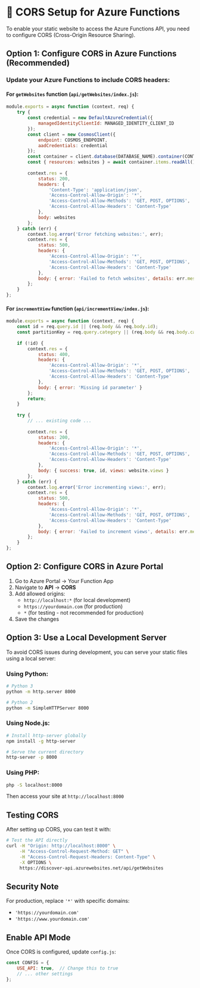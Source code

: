 # 🔧 CORS Setup for Azure Functions

To enable your static website to access the Azure Functions API, you need to configure CORS (Cross-Origin Resource Sharing).

## Option 1: Configure CORS in Azure Functions (Recommended)

### Update your Azure Functions to include CORS headers:

#### For `getWebsites` function (`api/getWebsites/index.js`):

```javascript
module.exports = async function (context, req) {
    try {
        const credential = new DefaultAzureCredential({
            managedIdentityClientId: MANAGED_IDENTITY_CLIENT_ID
        });
        const client = new CosmosClient({
            endpoint: COSMOS_ENDPOINT,
            aadCredentials: credential
        });
        const container = client.database(DATABASE_NAME).container(CONTAINER_NAME);
        const { resources: websites } = await container.items.readAll().fetchAll();
        
        context.res = {
            status: 200,
            headers: { 
                'Content-Type': 'application/json',
                'Access-Control-Allow-Origin': '*',
                'Access-Control-Allow-Methods': 'GET, POST, OPTIONS',
                'Access-Control-Allow-Headers': 'Content-Type'
            },
            body: websites
        };
    } catch (err) {
        context.log.error('Error fetching websites:', err);
        context.res = {
            status: 500,
            headers: { 
                'Access-Control-Allow-Origin': '*',
                'Access-Control-Allow-Methods': 'GET, POST, OPTIONS',
                'Access-Control-Allow-Headers': 'Content-Type'
            },
            body: { error: 'Failed to fetch websites', details: err.message }
        };
    }
};
```

#### For `incrementView` function (`api/incrementView/index.js`):

```javascript
module.exports = async function (context, req) {
    const id = req.query.id || (req.body && req.body.id);
    const partitionKey = req.query.category || (req.body && req.body.category) || 'curated';
    
    if (!id) {
        context.res = {
            status: 400,
            headers: { 
                'Access-Control-Allow-Origin': '*',
                'Access-Control-Allow-Methods': 'GET, POST, OPTIONS',
                'Access-Control-Allow-Headers': 'Content-Type'
            },
            body: { error: 'Missing id parameter' }
        };
        return;
    }
    
    try {
        // ... existing code ...
        
        context.res = {
            status: 200,
            headers: { 
                'Access-Control-Allow-Origin': '*',
                'Access-Control-Allow-Methods': 'GET, POST, OPTIONS',
                'Access-Control-Allow-Headers': 'Content-Type'
            },
            body: { success: true, id, views: website.views }
        };
    } catch (err) {
        context.log.error('Error incrementing views:', err);
        context.res = {
            status: 500,
            headers: { 
                'Access-Control-Allow-Origin': '*',
                'Access-Control-Allow-Methods': 'GET, POST, OPTIONS',
                'Access-Control-Allow-Headers': 'Content-Type'
            },
            body: { error: 'Failed to increment views', details: err.message }
        };
    }
};
```

## Option 2: Configure CORS in Azure Portal

1. Go to Azure Portal → Your Function App
2. Navigate to **API** → **CORS**
3. Add allowed origins:
   - `http://localhost:*` (for local development)
   - `https://yourdomain.com` (for production)
   - `*` (for testing - not recommended for production)
4. Save the changes

## Option 3: Use a Local Development Server

To avoid CORS issues during development, you can serve your static files using a local server:

### Using Python:
```bash
# Python 3
python -m http.server 8000

# Python 2
python -m SimpleHTTPServer 8000
```

### Using Node.js:
```bash
# Install http-server globally
npm install -g http-server

# Serve the current directory
http-server -p 8000
```

### Using PHP:
```bash
php -S localhost:8000
```

Then access your site at `http://localhost:8000`

## Testing CORS

After setting up CORS, you can test it with:

```bash
# Test the API directly
curl -H "Origin: http://localhost:8000" \
     -H "Access-Control-Request-Method: GET" \
     -H "Access-Control-Request-Headers: Content-Type" \
     -X OPTIONS \
     https://discover-api.azurewebsites.net/api/getWebsites
```

## Security Note

For production, replace `'*'` with specific domains:
- `'https://yourdomain.com'`
- `'https://www.yourdomain.com'`

## Enable API Mode

Once CORS is configured, update `config.js`:

```javascript
const CONFIG = {
    USE_API: true,  // Change this to true
    // ... other settings
};
``` 